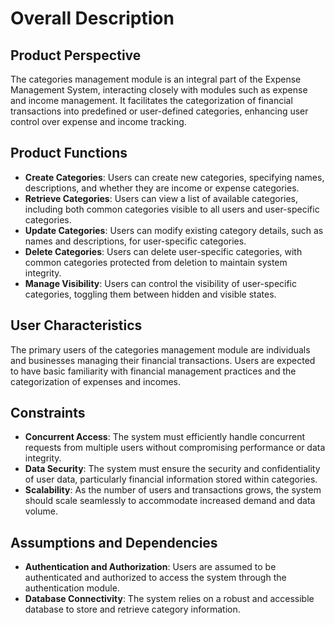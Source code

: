 
# Overall Description

## Product Perspective
The categories management module is an integral part of the Expense Management System, interacting closely with modules such as expense and income management. It facilitates the categorization of financial transactions into predefined or user-defined categories, enhancing user control over expense and income tracking.

## Product Functions
- **Create Categories**: Users can create new categories, specifying names, descriptions, and whether they are income or expense categories.
- **Retrieve Categories**: Users can view a list of available categories, including both common categories visible to all users and user-specific categories.
- **Update Categories**: Users can modify existing category details, such as names and descriptions, for user-specific categories.
- **Delete Categories**: Users can delete user-specific categories, with common categories protected from deletion to maintain system integrity.
- **Manage Visibility**: Users can control the visibility of user-specific categories, toggling them between hidden and visible states.

## User Characteristics
The primary users of the categories management module are individuals and businesses managing their financial transactions. Users are expected to have basic familiarity with financial management practices and the categorization of expenses and incomes.

## Constraints
- **Concurrent Access**: The system must efficiently handle concurrent requests from multiple users without compromising performance or data integrity.
- **Data Security**: The system must ensure the security and confidentiality of user data, particularly financial information stored within categories.
- **Scalability**: As the number of users and transactions grows, the system should scale seamlessly to accommodate increased demand and data volume.

## Assumptions and Dependencies
- **Authentication and Authorization**: Users are assumed to be authenticated and authorized to access the system through the authentication module.
- **Database Connectivity**: The system relies on a robust and accessible database to store and retrieve category information.


